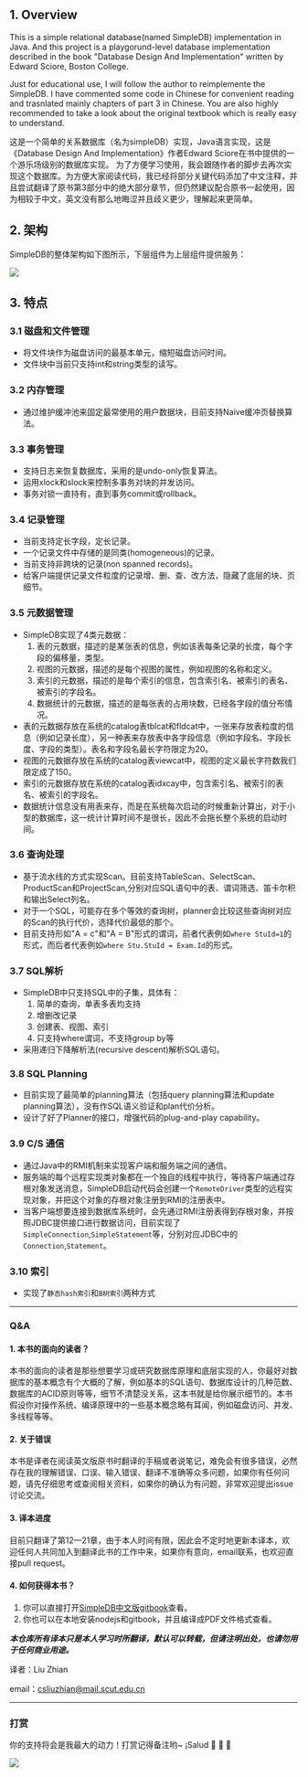 ## 1. Overview
This is a simple relational database(named SimpleDB) implementation in Java. And this project is a playgorund-level database implementation described in the book "Database Design And Implementation" written by Edward Sciore, Boston College.

Just for educational use, I will follow the author to reimplemente the SimpleDB. I have commented some code in Chinese for convenient reading and trasnlated mainly chapters of part 3 in Chinese. You are also highly recommended to take a look about the original textbook which is really easy to understand.

这是一个简单的关系数据库（名为simpleDB）实现，Java语言实现，这是《Database Design And Implementation》作者Edward Sciore在书中提供的一个游乐场级别的数据库实现。 为了方便学习使用，我会跟随作者的脚步去再次实现这个数据库。为方便大家阅读代码，我已经将部分关键代码添加了中文注释，并且尝试翻译了原书第3部分中的绝大部分章节，但仍然建议配合原书一起使用，因为相较于中文，英文没有那么地晦涩并且歧义更少，理解起来更简单。

## 2. 架构

SimpleDB的整体架构如下图所示，下层组件为上层组件提供服务：

![](part3/part3-01.png)

## 3. 特点

### 3.1 磁盘和文件管理
- 将文件块作为磁盘访问的最基本单元，缩短磁盘访问时间。
- 文件块中当前只支持int和string类型的读写。

### 3.2 内存管理
- 通过维护缓冲池来固定最常使用的用户数据块，目前支持Naive缓冲页替换算法。

### 3.3 事务管理
- 支持日志来恢复数据库，采用的是undo-only恢复算法。
- 运用xlock和slock来控制多事务对块的并发访问。
- 事务对锁一直持有，直到事务commit或rollback。

### 3.4 记录管理
- 当前支持定长字段，定长记录。
- 一个记录文件中存储的是同类(homogeneous)的记录。
- 当前支持非跨块的记录(non spanned records)。
- 给客户端提供记录文件粒度的记录增、删、查、改方法，隐藏了底层的块、页细节。

### 3.5 元数据管理
- SimpleDB实现了4类元数据：
  1. 表的元数据，描述的是某张表的信息，例如该表每条记录的长度，每个字段的偏移量，类型。
  2. 视图的元数据，描述的是每个视图的属性，例如视图的名称和定义。
  3. 索引的元数据，描述的是每个索引的信息，包含索引名、被索引的表名、被索引的字段名。
  4. 数据统计的元数据，描述的是每张表的占用块数，已经各字段的值分布情况。
- 表的元数据存放在系统的catalog表tblcat和fldcat中，一张来存放表粒度的信息（例如记录长度），另一种表来存放表中各字段信息（例如字段名、字段长度、字段的类型）。表名和字段名最长字符限定为20。
- 视图的元数据存放在系统的catalog表viewcat中，视图的定义最长字符数我们限定成了150。
- 索引的元数据存放在系统的catalog表idxcay中，包含索引名、被索引的表名、被索引的字段名。
- 数据统计信息没有用表来存，而是在系统每次启动的时候重新计算出，对于小型的数据库，这一统计计算时间不是很长，因此不会拖长整个系统的启动时间。

### 3.6 查询处理
- 基于流水线的方式实现Scan。目前支持TableScan、SelectScan、ProductScan和ProjectScan,分别对应SQL语句中的表、谓词筛选、笛卡尔积和输出Select列名。
- 对于一个SQL，可能存在多个等效的查询树，planner会比较这些查询树对应的Scan的执行代价，选择代价最低的那个。
- 目前支持形如"A = c"和"A = B"形式的谓词，前者代表例如`where StuId=1`的形式，而后者代表例如`where Stu.StuId = Exam.Id`的形式。

### 3.7 SQL解析
- SimpleDB中只支持SQL中的子集，具体有：
    1. 简单的查询，单表多表均支持
    2. 增删改记录
    3. 创建表、视图、索引
    4. 只支持where谓词，不支持group by等    
- 采用递归下降解析法(recursive descent)解析SQL语句。

### 3.8 SQL Planning
- 目前实现了最简单的planning算法（包括query planning算法和update planning算法），没有作SQL语义验证和plan代价分析。
- 设计了好了Planner的接口，增强代码的plug-and-play capability。

### 3.9 C/S 通信

- 通过Java中的RMI机制来实现客户端和服务端之间的通信。
- 服务端的每个远程实现类对象都在一个独自的线程中执行，等待客户端通过存根对象发送消息，SimpleDB启动代码会创建一个`RemoteDriver`类型的远程实现对象，并把这个对象的存根对象注册到RMI的注册表中。
- 当客户端想要连接到数据库系统时，会先通过RMI注册表得到存根对象，并按照JDBC提供接口进行数据访问，目前实现了`SimpleConnection`,`SimpleStatement`等，分别对应JDBC中的`Connection`,`Statement`。

### 3.10 索引

- 实现了`静态hash索引`和`B树索引`两种方式

___

### Q&A
#### 1. 本书的面向的读者？
本书的面向的读者是那些想要学习或研究数据库原理和底层实现的人，你最好对数据库的基本概念有个大概的了解，例如基本的SQL语句、数据库设计的几种范数、数据库的ACID原则等等，细节不清楚没关系，这本书就是给你展示细节的。本书假设你对操作系统、编译原理中的一些基本概念略有耳闻，例如磁盘访问、并发、多线程等等。

#### 2. 关于错误
本书是译者在阅读英文版原书时翻译的手稿或者说笔记，难免会有很多错误，必然存在我的理解错误、口误、输入错误、翻译不准确等众多问题，如果你有任何问题，请先仔细思考或查阅相关资料，如果你的确认为有问题，非常欢迎提出issue讨论交流。

#### 3. 译本进度
目前只翻译了第12—21章，由于本人时间有限，因此会不定时地更新本译本，欢迎任何人共同加入到翻译此书的工作中来，如果你有意向，email联系，也欢迎直接pull request。

#### 4. 如何获得本书？
1. 你可以直接打开[SimpleDB中文版gitbook](https://liuzhian.gitbook.io/simpledb/)查看。
2. 你也可以在本地安装nodejs和gitbook，并且编译成PDF文件格式查看。

***本仓库所有译本只是本人学习时所翻译，默认可以转载，但请注明出处，也请勿用于任何商业用途。***

译者：Liu Zhian

email：csliuzhian@mail.scut.edu.cn

___
### 打赏
你的支持将会是我最大的动力！打赏记得备注哟~ ¡Salud :beers: :beers: :beers: ​

![](myQRcode.png)